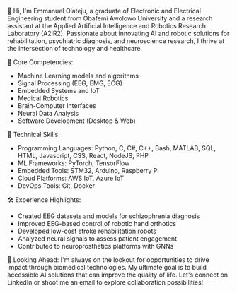 👋 Hi, I'm Emmanuel Olateju, a graduate of Electronic and Electrical Engineering student from Obafemi Awolowo University and a research assistant at the Applied Artificial Intelligence and Robotics Research Laboratory (A2IR2). Passionate about innovating AI and robotic solutions for rehabilitation, psychiatric diagnosis, and neuroscience research, I thrive at the intersection of technology and healthcare.

🚀 Core Competencies:
- Machine Learning models and algorithms
- Signal Processing (EEG, EMG, ECG)
- Embedded Systems and IoT
- Medical Robotics
- Brain-Computer Interfaces
- Neural Data Analysis
- Software Development (Desktop & Web)

🔧 Technical Skills:
- Programming Languages: Python, C, C#, C++, Bash, MATLAB, SQL, HTML, Javascript, CSS, React, NodeJS, PHP
- ML Frameworks: PyTorch, TensorFlow
- Embedded Tools: STM32, Arduino, Raspberry Pi
- Cloud Platforms: AWS IoT, Azure IoT
- DevOps Tools: Git, Docker

🛠️ Experience Highlights:
- Created EEG datasets and models for schizophrenia diagnosis
- Improved EEG-based control of robotic hand orthotics
- Developed low-cost stroke rehabilitation robots
- Analyzed neural signals to assess patient engagement
- Contributed to neuroprosthetics platforms with GNNs

💼 Looking Ahead:
I'm always on the lookout for opportunities to drive impact through biomedical technologies. My ultimate goal is to build accessible AI solutions that can improve the quality of life. Let's connect on LinkedIn or shoot me an email to explore collaboration possibilities!
